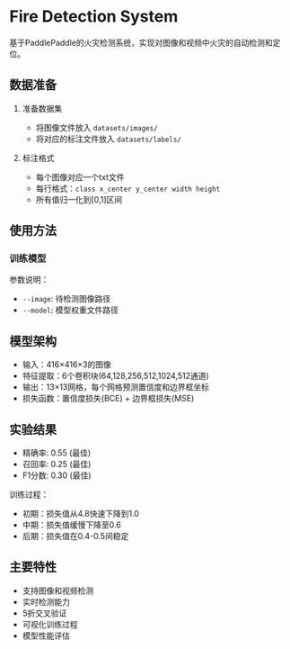 # Fire Detection System

基于PaddlePaddle的火灾检测系统，实现对图像和视频中火灾的自动检测和定位。

## 数据准备

1. 准备数据集
   - 将图像文件放入 `datasets/images/`
   - 将对应的标注文件放入 `datasets/labels/`

2. 标注格式
   - 每个图像对应一个txt文件
   - 每行格式：`class x_center y_center width height`
   - 所有值归一化到[0,1]区间

## 使用方法

### 训练模型



参数说明：
- `--image`: 待检测图像路径
- `--model`: 模型权重文件路径

## 模型架构

- 输入：416×416×3的图像
- 特征提取：6个卷积块(64,128,256,512,1024,512通道)
- 输出：13×13网格，每个网格预测置信度和边界框坐标
- 损失函数：置信度损失(BCE) + 边界框损失(MSE)

## 实验结果

- 精确率: 0.55 (最佳)
- 召回率: 0.25 (最佳)
- F1分数: 0.30 (最佳)

训练过程：
- 初期：损失值从4.8快速下降到1.0
- 中期：损失值缓慢下降至0.6
- 后期：损失值在0.4-0.5间稳定

## 主要特性

- 支持图像和视频检测
- 实时检测能力
- 5折交叉验证
- 可视化训练过程
- 模型性能评估

